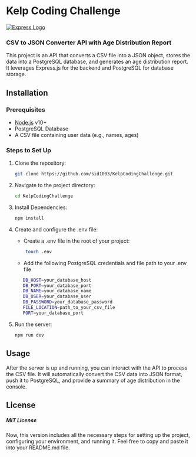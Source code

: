 # Kelp Coding Challenge

[![Express Logo](https://i.cloudup.com/zfY6lL7eFa-3000x3000.png)](https://expressjs.com/)

### CSV to JSON Converter API with Age Distribution Report

This project is an API that converts a CSV file into a JSON object, stores the data into a PostgreSQL database, and generates an age distribution report. It leverages Express.js for the backend and PostgreSQL for database storage.

## Installation

### Prerequisites

- [Node.js](https://nodejs.org/) v10+
- PostgreSQL Database
- A CSV file containing user data (e.g., names, ages)

### Steps to Set Up

1. Clone the repository:
   ```bash
   git clone https://github.com/sid1003/KelpCodingChallenge.git
   ```
   
2. Navigate to the project directory:
    ```bash
   cd KelpCodingChallenge
   ```

3. Install Dependencies:
   ```bash
   npm install
   ```
   
4. Create and configure the .env file:

    - Create a .env file in the root of your project:

    ```bash
        touch .env
    ```

    - Add the following PostgreSQL credentials and file path to your .env file

     ```bash
        DB_HOST=your_database_host
        DB_PORT=your_database_port
        DB_NAME=your_database_name
        DB_USER=your_database_user
        DB_PASSWORD=your_database_password
        FILE_LOCATION=path_to_your_csv_file
        PORT=your_database_port
    ```
    
5. Run the server:
   ```bash
   npm run dev
   ``` 
   
## Usage

After the server is up and running, you can interact with the API to process the CSV file. It will automatically convert the CSV data into JSON format, push it to PostgreSQL, and provide a summary of age distribution in the console.

## License

##### MIT License

Now, this version includes all the necessary steps for setting up the project, configuring your environment, and running it. Feel free to copy and paste it into your README.md file.